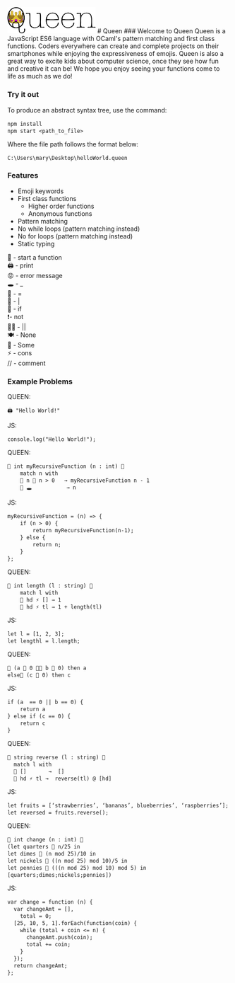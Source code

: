 <img src = "logo.jpg" alt = "Queen Logo" width = 200 />
# Queen
### Welcome to Queen
Queen is a JavaScript ES6 language with OCaml's pattern matching and first class functions. Coders everywhere can create and complete projects on their smartphones while enjoying the expressiveness of emojis. Queen is also a great way to excite kids about computer science, once they see how fun and creative it can be! We hope you enjoy seeing your functions come to life as much as we do!

### Try it out
To produce an abstract syntax tree, use the command: 
```
npm install
npm start <path_to_file>
```
Where the file path follows the format below: 
```
C:\Users\mary\Desktop\helloWorld.queen
```

### Features
* Emoji keywords
* First class functions
	* Higher order functions
	* Anonymous functions
* Pattern matching
* No while loops (pattern matching instead)
* No for loops (pattern matching instead)
* Static typing

👑 - start a function <br>
🖨 - print <br>
😡 - error message <br>
🕳 - _ <br>
🚀 - = <br>
🍭 - | <br>
🤔 - if <br>
❗️- not <br>
💁🏼 - || <br>
🍽 - None <br>
🍝 - Some <br>
⚡️ - cons <br>
// - comment <br>

### Example Problems

QUEEN:
```
🖨 "Hello World!"
```

JS:
```
console.log("Hello World!");
```

QUEEN:
```
👑 int myRecursiveFunction (n : int) 🚀
    match n with
    🍭 n 🤔 n > 0   → myRecursiveFunction n - 1
    🍭 🕳           → n
```

JS:
```
myRecursiveFunction = (n) => {
	if (n > 0) {
		return myRecursiveFunction(n-1);
	} else {
		return n;
	}
};  
```

QUEEN:
```
👑 int length (l : string) 🚀
    match l with
    🍭 hd ⚡️ [] → 1
    🍭 hd ⚡️ tl → 1 + length(tl)
```

JS:
```
let l = [1, 2, 3];
let lengthl = l.length;
```

QUEEN:
```
🤔 (a 🚀 0 💁🏼 b 🚀 0) then a
else🤔 (c 🚀 0) then c
```

JS:
```				
if (a  == 0 || b == 0) {
	return a
} else if (c == 0) {
	return c
}
```

QUEEN:
```
👑 string reverse (l : string) 🚀
  match l with
  🍭 []       →  []
  🍭 hd ⚡️ tl →  reverse(tl) @ [hd]
```

JS:
```
let fruits = [‘strawberries’, ‘bananas’, blueberries’, ‘raspberries’];
let reversed = fruits.reverse();
```

QUEEN:
```
👑 int change (n : int) 🚀
(let quarters 🚀 n/25 in
let dimes 🚀 (n mod 25)/10 in
let nickels 🚀 ((n mod 25) mod 10)/5 in
let pennies 🚀 (((n mod 25) mod 10) mod 5) in
[quarters;dimes;nickels;pennies])
```

JS:
```
var change = function (n) {
  var changeAmt = [],
    total = 0;
  [25, 10, 5, 1].forEach(function(coin) {
    while (total + coin <= n) {
      changeAmt.push(coin);
      total += coin;
    }
  });
  return changeAmt;
};
```
